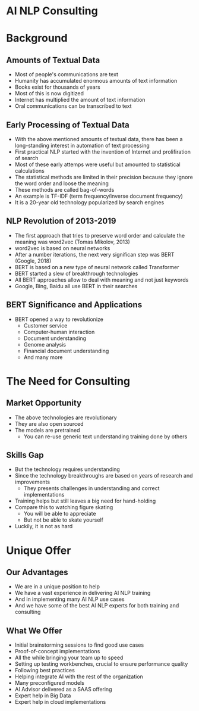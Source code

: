# AI NLP Consulting

# Background

## Amounts of Textual Data
* Most of people's communications are text
* Humanity has accumulated enormous amounts of text information
* Books exist for thousands of years
* Most of this is now digitized
* Internet has multiplied the amount of text information
* Oral communications can be transcribed to text

## Early Processing of Textual Data
* With the above mentioned amounts of textual data,
there has been a long-standing interest in automation of text processing
* First practical NLP started with the invention of Internet
and prolifiration of search
* Most of these early attemps were useful but amounted to statistical calculations
* The statistical methods are limited in their precision because
they ignore the word order and loose the meaning
* These methods are called bag-of-words 
* An example is TF-IDF (term frequency/inverse document frequency)
* It is a 20-year old technology popularized by search engines

## NLP Revolution of 2013-2019
* The first approach that tries to preserve word order and calculate the meaning was
word2vec (Tomas Mikolov, 2013)
* word2vec is based on neural networks
* After a number iterations, the next very significan step was BERT
(Google, 2018)
* BERT is based on a new type of neural network called Transformer
* BERT started a slew of breakthrough technologies
* All BERT approaches allow to deal with meaning and not just keywords
* Google, Bing, Baidu all use BERT in their searches

## BERT Significance and Applications
* BERT opened a way to revolutionize
    - Customer service
    - Computer-human interaction
    - Document understanding
    - Genome analysis
    - Financial document understanding
    - And many more
    
# The Need for Consulting

## Market Opportunity
* The above technologies are revolutionary
* They are also open sourced
* The models are pretrained
    - You can re-use generic text understanding training done by others
    
## Skills Gap
* But the technology requires understanding
* Since the technology breakthroughs are based on years of research and improvements
    - They presents challenges in understanding and correct implementations
* Training helps but still leaves a big need for hand-holding
* Compare this to watching figure skating
    * You will be able to appreciate
    * But not be able to skate yourself
* Luckily, it is not as hard

# Unique Offer

## Our Advantages
* We are in a unique position to help
* We have a vast experience in delivering AI NLP training
* And in implementing many AI NLP use cases
* And we have some of the best AI NLP experts for both training and consulting

## What We Offer
* Initial brainstorming sessions to find good use cases
* Proof-of-concept implementations
* All the while bringing your team up to speed
* Setting up testing workbenches, crucial to ensure performance quality
* Following best practices
* Helping integrate AI with the rest of the organization
* Many preconfigured models
* AI Advisor delivered as a SAAS offering
* Expert help in Big Data 
* Expert help in cloud implementations
